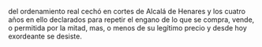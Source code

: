 del ordenamiento real cechó en cortes de Alcalá de Henares y los cuatro años en ello declarados para repetir el engano de lo que se compra, vende, o permitida por la mitad, mas, o menos de su legítimo precio y desde hoy exordeante se desiste.